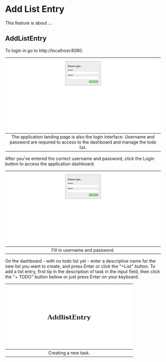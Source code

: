 # Add List Entry

This feature is about ...

## AddListEntry

To login in go to http://localhost:8080.

| ![ApplicationLandingPage](./ApplicationLandingPage.png "Application Landing Page") |
| :--: |
| The application landing page is also the login interface. Username and password are required to access to the dashboard and manage the todo list. |

After you've entered the correct username and password, click the Login button to access the application dashboard.

| ![ApplicationLandingPage](./ApplicationLandingPage.png "Application Landing Page") |
| :--: |
| Fill in username and password. |

On the dashboard - with no todo list yet - enter a descriptive name for the new list you want to create,
and press Enter or click the "+List" button.
To add a list entry, first tip in the description of task in the input field,
then click the "+ TODO" button bellow or just press Enter on your keyboard.

| ![AddlistEntry](./AddlistEntry.png "Add list Entry") |
| :--: |
| Creating a new task. |


